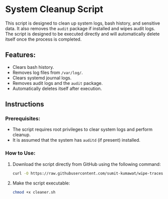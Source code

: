 # System Cleanup Script

This script is designed to clean up system logs, bash history, and sensitive data. It also removes the `audit` package if installed and wipes audit logs. The script is designed to be executed directly and will automatically delete itself once the process is completed.

## Features:
- Clears bash history.
- Removes log files from `/var/log/`.
- Clears systemd journal logs.
- Removes audit logs and the `audit` package.
- Automatically deletes itself after execution.

## Instructions

### Prerequisites:
- The script requires root privileges to clear system logs and perform cleanup.
- It is assumed that the system has `auditd` (if present) installed.

### How to Use:

1. Download the script directly from GitHub using the following command:

   ```bash
   curl -O https://raw.githubusercontent.com/sumit-kumawat/wipe-traces/main/cleaner.sh

2. Make the script executable:

   ```bash
   chmod +x cleaner.sh
